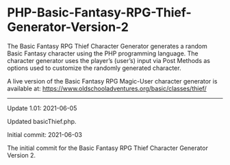 # PHP-Basic-Fantasy-RPG-Thief-Generator-Version-2
The Basic Fantasy RPG Thief Character Generator generates a random Basic Fantasy character using the PHP programming language. The character generator uses the player’s (user’s) input via Post Methods as options used to customize the randomly generated character.

A live version of the Basic Fantasy RPG Magic-User character generator is available at: https://www.oldschooladventures.org/basic/classes/thief/


--------------------

Update 1.01: 2021-06-05

Updated basicThief.php.


Initial commit: 2021-06-03

The initial commit for the Basic Fantasy RPG Thief Character Generator Version 2.
